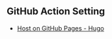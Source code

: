 ## GitHub Action Setting
- [Host on GitHub Pages - Hugo](https://gohugo.io/host-and-deploy/host-on-github-pages/)